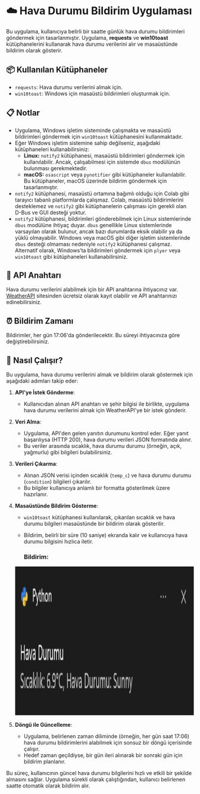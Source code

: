 # ☁️ Hava Durumu Bildirim Uygulaması

Bu uygulama, kullanıcıya belirli bir saatte günlük hava durumu bildirimleri göndermek için tasarlanmıştır. Uygulama, **requests** ve **win10toast** kütüphanelerini kullanarak hava durumu verilerini alır ve masaüstünde bildirim olarak gösterir.

## 📦 Kullanılan Kütüphaneler
- `requests`: Hava durumu verilerini almak için.
- `win10toast`: Windows için masaüstü bildirimleri oluşturmak için.

## 📋 Notlar
- Uygulama, Windows işletim sisteminde çalışmakta ve masaüstü bildirimleri göndermek için `win10toast` kütüphanesini kullanmaktadır.
- Eğer Windows işletim sistemine sahip değilseniz, aşağıdaki kütüphaneleri kullanabilirsiniz:
  - **Linux:** `notify2` kütüphanesi, masaüstü bildirimleri göndermek için kullanılabilir. Ancak, çalışabilmesi için sistemde `dbus` modülünün bulunması gerekmektedir.
  - **macOS:** `osascript` veya `pynotifier` gibi kütüphaneler kullanılabilir. Bu kütüphaneler, macOS üzerinde bildirim göndermek için tasarlanmıştır.
- `notify2` kütüphanesi, masaüstü ortamına bağımlı olduğu için Colab gibi tarayıcı tabanlı platformlarda çalışmaz. Colab, masaüstü bildirimlerini desteklemez ve `notify2` gibi kütüphanelerin çalışması için gerekli olan D-Bus ve GUI desteği yoktur.
- `notify2` kütüphanesi, bildirimleri gönderebilmek için Linux sistemlerinde `dbus` modülüne ihtiyaç duyar. `dbus` genellikle Linux sistemlerinde varsayılan olarak bulunur, ancak bazı durumlarda eksik olabilir ya da yüklü olmayabilir. Windows veya macOS gibi diğer işletim sistemlerinde `dbus` desteği olmaması nedeniyle `notify2` kütüphanesi çalışmaz. Alternatif olarak, Windows’ta bildirimleri göndermek için `plyer` veya `win10toast` gibi kütüphaneleri kullanabilirsiniz.


## 🔑 API Anahtarı
Hava durumu verilerini alabilmek için bir API anahtarına ihtiyacınız var. [WeatherAPI](https://www.weatherapi.com/) sitesinden ücretsiz olarak kayıt olabilir ve API anahtarınızı edinebilirsiniz.

## ⏰ Bildirim Zamanı
Bildirimler, her gün 17:06'da gönderilecektir. Bu süreyi ihtiyacınıza göre değiştirebilirsiniz.

## 🚀 Nasıl Çalışır?
Bu uygulama, hava durumu verilerini almak ve bildirim olarak göstermek için aşağıdaki adımları takip eder:

1. **API'ye İstek Gönderme**: 
   - Kullanıcıdan alınan API anahtarı ve şehir bilgisi ile birlikte, uygulama hava durumu verilerini almak için WeatherAPI'ye bir istek gönderir.

2. **Veri Alma**:
   - Uygulama, API'den gelen yanıtın durumunu kontrol eder. Eğer yanıt başarılıysa (HTTP 200), hava durumu verileri JSON formatında alınır.
   - Bu veriler arasında sıcaklık, hava durumu durumu (örneğin, açık, yağmurlu) gibi bilgileri bulabilirsiniz.

3. **Verileri Çıkarma**:
   - Alınan JSON verisi içinden sıcaklık (`temp_c`) ve hava durumu durumu (`condition`) bilgileri çıkarılır.
   - Bu bilgiler kullanıcıya anlamlı bir formatta gösterilmek üzere hazırlanır.

4. **Masaüstünde Bildirim Gösterme**:
   - `win10toast` kütüphanesi kullanılarak, çıkarılan sıcaklık ve hava durumu bilgileri masaüstünde bir bildirim olarak gösterilir.
   - Bildirim, belirli bir süre (10 saniye) ekranda kalır ve kullanıcıya hava durumu bilgisini hızlıca iletir.

      ### Bildirim:
   <img src="DesktopNotification.png" alt="DesktopNotification" width="600" height="400">

5. **Döngü ile Güncelleme**:
   - Uygulama, belirlenen zaman diliminde (örneğin, her gün saat 17:06) hava durumu bildirimlerini alabilmek için sonsuz bir döngü içerisinde çalışır.
   - Hedef zaman geçildiyse, bir gün ileri alınarak bir sonraki gün için bildirim planlanır.

Bu süreç, kullanıcının güncel hava durumu bilgilerini hızlı ve etkili bir şekilde almasını sağlar. Uygulama sürekli olarak çalıştığından, kullanıcı belirlenen saatte otomatik olarak bildirim alır.
